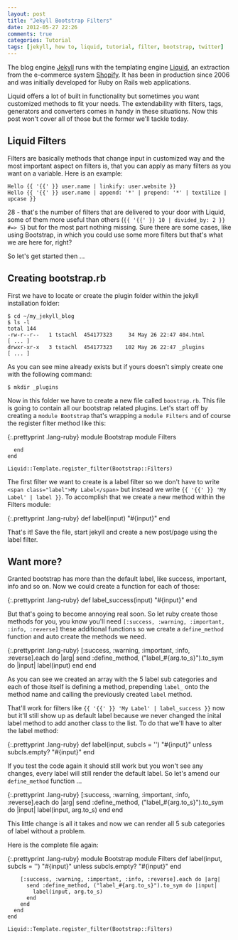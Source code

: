 ```yaml
---
layout: post
title: "Jekyll Bootstrap Filters"
date: 2012-05-27 22:26
comments: true
categories: Tutorial
tags: [jekyll, how to, liquid, tutorial, filter, bootstrap, twitter]
---
```

The blog engine [Jekyll][] runs with the templating engine [Liquid][], an extraction from the
e-commerce system [Shopify][]. It has been in production since 2006 and was initially
developed for Ruby on Rails web applications.

Liquid offers a lot of built in functionality but sometimes you want customized methods to fit
your needs. The extendability with filters, tags, generators and converters comes in handy in
these situations. Now this post won't cover all of those but the former we'll tackle today.

## Liquid Filters
Filters are basically methods that change input in customized way and the most important aspect
on filters is, that you can apply as many filters as you want on a variable. Here is an example:

    Hello {{ '{{' }} user.name | linkify: user.website }}
    Hello {{ '{{' }} user.name | append: '*' | prepend: '*' | textilize | upcase }}

28 - that's the number of filters that are delivered to your door with Liquid, some of them more
useful than others (`{{ '{{' }} 10 | divided_by: 2 }} #=> 5`) but for the most part nothing
missing. Sure there are some cases, like using Bootstrap, in which you could use some more
filters but that's what we are here for, right?

So let's get started then ...

## Creating bootstrap.rb
First we have to locate or create the plugin folder within the jekyll installation folder:

    $ cd ~/my_jekyll_blog
    $ ls -l
    total 144
    -rw-r--r--   1 tstachl  454177323     34 May 26 22:47 404.html
    [ ... ]
    drwxr-xr-x   3 tstachl  454177323    102 May 26 22:47 _plugins
    [ ... ]

As you can see mine already exists but if yours doesn't simply create one with the following
command:

    $ mkdir _plugins

Now in this folder we have to create a new file called `boostrap.rb`. This file is going to
contain all our bootstrap related plugins. Let's start off by creating a `module Bootstrap`
that's wrapping a `module Filters` and of course the register filter method like this:

{:.prettyprint .lang-ruby}
    module Bootstrap
      module Filters
        
      end
    end
    
    Liquid::Template.register_filter(Bootstrap::Filters)

The first filter we want to create is a label filter so we don't have to write
`<span class="label">My Label</span>` but instead we write `{{ '{{' }} 'My Label' | label }}`.
To accomplish that we create a new method within the Filters module:

{:.prettyprint .lang-ruby}
    def label(input)
      "<span class='label'>#{input}</span>"
    end

That's it! Save the file, start jekyll and create a new post/page using the label filter.

## Want more?
Granted bootstrap has more than the default label, like success, important, info and so on. Now
we could create a function for each of those:

{:.prettyprint .lang-ruby}
    def label_success(input)
      "<span class='label label-success'>#{input}</span>"
    end

But that's going to become annoying real soon. So let ruby create those methods for you, you
know you'll need `[:success, :warning, :important, :info, :reverse]` these additional functions
so we create a `define_method` function and auto create the methods we need.

{:.prettyprint .lang-ruby}
    [:success, :warning, :important, :info, :reverse].each do |arg|
      send :define_method, ("label_#{arg.to_s}").to_sym do |input|
        label(input)
      end
    end

As you can see we created an array with the 5 label sub categories and each of those itself is
defining a method, prepending `label_` onto the method name and calling the previously created
`label` method.

That'll work for filters like `{{ '{{' }} 'My Label' | label_success }}` now but it'll still
show up as default label because we never changed the inital label method to add another class
to the list. To do that we'll have to alter the label method:

{:.prettyprint .lang-ruby}
    def label(input, subcls = '')
      "<span class='label'>#{input}</span>" unless subcls.empty?
      "<span class='label label-#{subcls}'>#{input}</span>"
    end

If you test the code again it should still work but you won't see any changes, every label will
still render the default label. So let's amend our `define_method` function ...

{:.prettyprint .lang-ruby}
    [:success, :warning, :important, :info, :reverse].each do |arg|
      send :define_method, ("label_#{arg.to_s}").to_sym do |input|
        label(input, arg.to_s)
      end
    end

This little change is all it takes and now we can render all 5 sub categories of label without
a problem.

Here is the complete file again:

{:.prettyprint .lang-ruby}
    module Bootstrap
      module Filters
        def label(input, subcls = '')
          "<span class='label'>#{input}</span>" unless subcls.empty?
          "<span class='label label-#{subcls}'>#{input}</span>"
        end
        
        [:success, :warning, :important, :info, :reverse].each do |arg|
          send :define_method, ("label_#{arg.to_s}").to_sym do |input|
            label(input, arg.to_s)
          end
        end
      end
    end
    
    Liquid::Template.register_filter(Bootstrap::Filters)

[jekyll]: http://jekyllbootstrap.com/
[liquid]: http://liquidmarkup.org/
[shopify]: http://shopify.com/